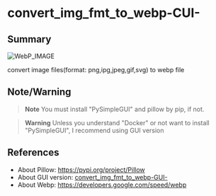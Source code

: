 # convert_img_fmt_to_webp-CUI-
## Summary
![WebP_IMAGE](https://developers.google.com/static/speed/webp/images/webplogo.png)

convert image files(format: png,ipg,jpeg,gif,svg) to webp file

## Note/Warning
> __Note__ You must install "PySimpleGUI" and pillow by pip, if not.

> __Warning__ Unless you understand "Docker" or not want to install "PySimpleGUI", I recommend using GUI version

## References
- About Pillow: https://pypi.org/project/Pillow
- About GUI version: [convert_img_fmt_to_webp-GUI-](https://github.com/myon-bioinformatics/convert_img_fmt_to_webp-GUI-)
- About Webp: https://developers.google.com/speed/webp
